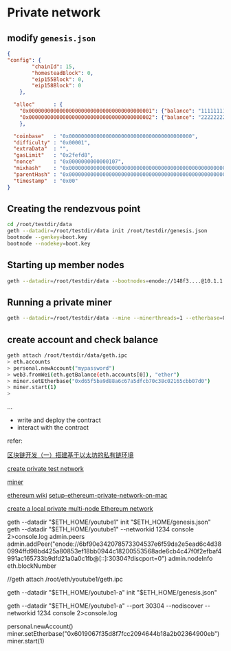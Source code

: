 # Private network

## modify `genesis.json`

```json
{
"config": {
        "chainId": 15,
        "homesteadBlock": 0,
        "eip155Block": 0,
        "eip158Block": 0
    },

  "alloc"      : {
    "0x0000000000000000000000000000000000000001": {"balance": "111111111"},
    "0x0000000000000000000000000000000000000002": {"balance": "222222222"}
    },

  "coinbase"   : "0x0000000000000000000000000000000000000000",
  "difficulty" : "0x00001",
  "extraData"  : "",
  "gasLimit"   : "0x2fefd8",
  "nonce"      : "0x0000000000000107",
  "mixhash"    : "0x0000000000000000000000000000000000000000000000000000000000000000",
  "parentHash" : "0x0000000000000000000000000000000000000000000000000000000000000000",
  "timestamp"  : "0x00"
}
```

## Creating the rendezvous point

```sh
cd /root/testdir/data
geth --datadir=/root/testdir/data init /root/testdir/genesis.json
bootnode --genkey=boot.key
bootnode --nodekey=boot.key
```

## Starting up member nodes

```sh
geth --datadir=/root/testdir/data --bootnodes=enode://148f3....@10.1.1.1:3031
```

## Running a private miner

```sh
geth --datadir=/root/testdir/data --mine --minerthreads=1 --etherbase=0x..
```

## create account and check balance

```sh
geth attach /root/testdir/data/geth.ipc
> eth.accounts
> personal.newAccount("mypassword")
> web3.fromWei(eth.getBalance(eth.accounts[0]), "ether")
> miner.setEtherbase("0xd65f5ba9d88a6c67a5dfcb70c38c02165cbb07d0")
> miner.start(1)
>
```

...

- write and deploy the contract
- interact with the contract

refer:

[区块链开发（一）搭建基于以太坊的私有链环境](http://blog.csdn.net/sportshark/article/details/51855007)

[create private test network](https://omarmetwally.blog/2017/07/25/how-to-create-a-private-ethereum-network/)

[miner](https://github.com/ethereum-mining/ethminer)

[ethereum wiki](https://github.com/ethereum/wiki/wiki)
[setup-ethereum-private-network-on-mac](https://yushuangqi.com/blog/2017/setup-ethereum-private-network-on-mac.html)

[create a local private multi-node Ethereum network](https://www.youtube.com/watch?v=49KK8MbMggQ&t=1581s)

geth --datadir "$ETH_HOME/youtube1" init "$ETH_HOME/genesis.json"
geth --datadir "$ETH_HOME/youtube1" --networkid 1234 console 2>console.log
admin.peers
admin.addPeer("enode://6bf90e342078573304537e6f59da2e5ead6c4d380994ffd98bd425a80853ef18bb0944c18200553568ade6cb4c47f0f2efbaf4991ac165733b9dfd21a0a0c1fb@[::]:30304?discport=0")
admin.nodeInfo
eth.blockNumber

//geth attach /root/eth/youtube1/geth.ipc

geth --datadir "$ETH_HOME/youtube1-a" init "$ETH_HOME/genesis.json"

geth --datadir "$ETH_HOME/youtube1-a" --port 30304 --nodiscover --networkid 1234  console 2>console.log

personal.newAccount()
miner.setEtherbase("0x6019067f35d8f7fcc2094644b18a2b02364900eb")
miner.start(1)